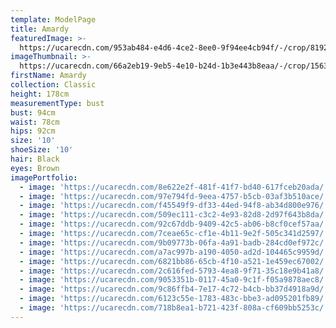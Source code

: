 ```yaml
---
template: ModelPage
title: Amardy
featuredImage: >-
  https://ucarecdn.com/953ab484-e4d6-4ce2-8ee0-9f94ee4cb94f/-/crop/8192x3603/0,0/-/preview/
imageThumbnail: >-
  https://ucarecdn.com/66a2eb19-9eb5-4e10-b24d-1b3e443b8eaa/-/crop/1563x1793/0,207/-/preview/
firstName: Amardy
collection: Classic
height: 178cm
measurementType: bust
bust: 94cm
waist: 78cm
hips: 92cm
size: '10'
shoeSize: '10'
hair: Black
eyes: Brown
imagePortfolio:
  - image: 'https://ucarecdn.com/8e622e2f-481f-41f7-bd40-617fceb20ada/'
  - image: 'https://ucarecdn.com/97e794fd-9eea-4757-b5cb-03af3b510ace/'
  - image: 'https://ucarecdn.com/f45549f9-df33-44ed-94f8-ab34d800e976/'
  - image: 'https://ucarecdn.com/509ec111-c3c2-4e93-82d8-2d97f643b8da/'
  - image: 'https://ucarecdn.com/92c67ddb-9409-42c5-ab06-b8cf0cef57aa/'
  - image: 'https://ucarecdn.com/7ceae65c-cf1e-4b11-9e2f-505c341d2597/'
  - image: 'https://ucarecdn.com/9b09773b-06fa-4a91-badb-284cd0ef972c/'
  - image: 'https://ucarecdn.com/a7ac997b-a190-4050-ad2d-104465c9959d/'
  - image: 'https://ucarecdn.com/6821bb86-65cb-4f10-a521-1e459ec67002/'
  - image: 'https://ucarecdn.com/2c616fed-5793-4ea8-9f71-35c18e9b41a8/'
  - image: 'https://ucarecdn.com/9053351b-0117-45a0-9c1f-f05a9878aec8/'
  - image: 'https://ucarecdn.com/9c86ffb4-7e17-4c72-b4cb-bb37d4918a9d/'
  - image: 'https://ucarecdn.com/6123c55e-1783-483c-bbe3-ad095201fb89/'
  - image: 'https://ucarecdn.com/718b8ea1-b721-423f-808a-cf609bb5253c/'
---
```


